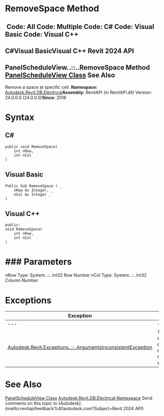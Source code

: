 # RemoveSpace Method

﻿
 Code: All Code: Multiple Code: C# Code: Visual Basic Code: Visual C++   
---  
C#Visual BasicVisual C++
Revit 2024 API  
---  
PanelScheduleView..::..RemoveSpace Method   
[PanelScheduleView Class](ef4390e8-5a93-fe7f-580b-c8ec297f6b52.md "PanelScheduleView Class") See Also  
---  
Remove a space at specific cell. 
**Namespace:** [Autodesk.Revit.DB.Electrical](212a1314-7843-2c6c-3322-363127e4059f.md "Autodesk.Revit.DB.Electrical Namespace")**Assembly:** RevitAPI (in RevitAPI.dll) Version: 24.0.0.0 (24.0.0.0)**Since:** 2018 
# Syntax
C#  
---  
```text
public void RemoveSpace(
	int nRow,
	int nCol
)
```
  
Visual Basic  
---  
```text
Public Sub RemoveSpace ( _
	nRow As Integer, _
	nCol As Integer _
)
```
  
Visual C++  
---  
```text
public:
void RemoveSpace(
	int nRow, 
	int nCol
)
```
  
# ### Parameters
nRow
    Type: System..::..Int32 Row Number 
nCol
    Type: System..::..Int32 Column Number 
# Exceptions
| Exception | Condition |
| --- | --- |
| --- | --- |
| [Autodesk.Revit.Exceptions..::..ArgumentsInconsistentException](05972c68-fa6d-3a83-d720-ad84fbc4780f.md "ArgumentsInconsistentException Class") | The row column combination does not represent a valid space. |

# See Also
[PanelScheduleView Class](ef4390e8-5a93-fe7f-580b-c8ec297f6b52.md "PanelScheduleView Class")
[Autodesk.Revit.DB.Electrical Namespace](212a1314-7843-2c6c-3322-363127e4059f.md "Autodesk.Revit.DB.Electrical Namespace")
Send comments on this topic to [Autodesk](mailto:revitapifeedback%40autodesk.com?Subject=Revit 2024 API)